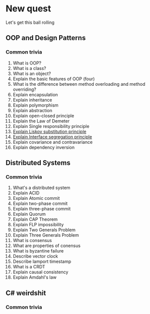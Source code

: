 #   New quest
Let's get this ball rolling

##  OOP and Design Patterns

### Common trivia
1.  What is OOP?
2.  What is a class?
3.  What is an object?
4.  Explain the basic features of OOP (four)
5.  What is the difference between method overloading and method overriding?
6.  Explain encapsulation
7.  Explain inheritance
8.  Explain polymorphism
9.  Explain abstraction
10. Explain open-closed principle
11. Explain the Law of Demeter
12. Explain Single responsibility principle
13. [Explain Liskov substitution principle](OOP/liskov_substitution.md)
14. [Explain Interface segregation principle](OOP/interface_segregation.md)
15. Explain covariance and contravariance
16. Explain dependency inversion

##  Distributed Systems

### Common trivia
1.  What's a distributed system
2.  Explain ACID
3.  Explain Atomic commit
4.  Explain two-phase commit
5.  Explain three-phase commit
6.  Explain Quorum
7.  Explain CAP Theorem
8.  Explain FLP impossibility
9.  Explain Two Generals Problem
10. Explain Three Generals Problem
11. What is consensus
12. What are properties of conensus
13. What is byzantine failure
14. Describe vector clock
15. Describe lamport timestamp
16. What is a CRDT
17. Explain causal consistency
18. Explain Amdahl's law

##  C# weirdshit

### Common trivia

